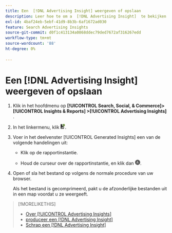 ```yaml
---
title: Een  [!DNL Advertising Insight] weergeven of opslaan
description: Leer hoe te om a  [!DNL Advertising Insight]  te bekijken en het te bewaren aan een dossier.
exl-id: 4baf24eb-5ebf-41d9-8b3b-6af1672ad030
feature: Search Advertising Insights
source-git-commit: d0f1c413134a0868ddec79ded7672af316267edd
workflow-type: tm+mt
source-wordcount: '88'
ht-degree: 0%

---
```


# Een [!DNL Advertising Insight] weergeven of opslaan

1. Klik in het hoofdmenu op **[!UICONTROL Search, Social, & Commerce]> [!UICONTROL Insights & Reports] >[!UICONTROL Advertising Insights]** .

2. In het linkermenu, klik ![ Rapporten ](/help/search-social-commerce/assets/insight-reports.png " Rapporten ").

3. Voer in het deelvenster [!UICONTROL Generated Insights] een van de volgende handelingen uit:

   * Klik op de rapportinstantie.

   * Houd de curseur over de rapportinstantie, en klik dan ![ Download ](/help/search-social-commerce/assets/insight-download.png " ").

4. Open of sla het bestand op volgens de normale procedure van uw browser.

   Als het bestand is gecomprimeerd, pakt u de afzonderlijke bestanden uit in een map voordat u ze weergeeft.

>[!MORELIKETHIS]
>
>* [ Over [!UICONTROL Advertising Insights]](insight-about.md)
>* [ produceer een  [!DNL Advertising Insight]](insight-generate.md)
>* [ Schrap een  [!DNL Advertising Insight]](insight-delete.md)
